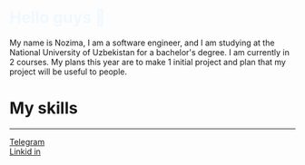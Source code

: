 <h1 style="color: aliceblue;">
        Hello guys 👋
</h1>
<p>
        My name is Nozima, I am a software engineer, and I am studying at the National University of Uzbekistan for a bachelor's degree. I am currently in 2 courses. My plans this year are to make 1 initial project and plan         that my project will be useful to people.
</p>
<h1>
        My skills
</h1>
<hr>
 <a href="https://web.telegram.org/k/">
        Telegram
</a>
<br/>
<a  href="https://ru.linkedin.com/">
        Linkid in
</a></li>

